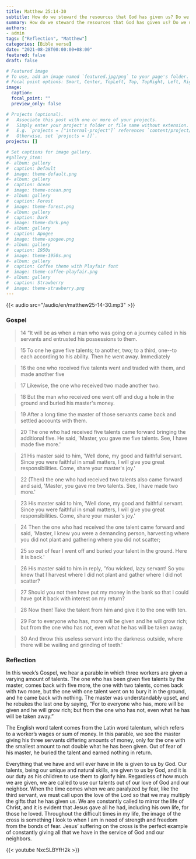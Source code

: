 ```yaml
---
title: Matthew 25:14-30
subtitle: How do we steward the resources that God has given us? Do we use them well and invest them wisely? Do we share them with others? Or do we hide them or dismiss them as insignificant? All our resources are given to us to share with others and the world. Do we believe that the resources or gifts we have are good enough? 
summary: How do we steward the resources that God has given us? Do we use them well and invest them wisely? Do we share them with others? Or do we hide them or dismiss them as insignificant? All our resources are given to us to share with others and the world. Do we believe that the resources or gifts we have are good enough? 
authors:
- admin
tags: ["Reflection", "Matthew"]
categories: [Bible verse]
date: "2021-08-28T00:00:00+08:00"
featured: false
draft: false

# Featured image
# To use, add an image named `featured.jpg/png` to your page's folder.
# Focal point options: Smart, Center, TopLeft, Top, TopRight, Left, Right, BottomLeft, Bottom, BottomRight
image:
  caption:
  focal_point: ""
  preview_only: false

# Projects (optional).
#   Associate this post with one or more of your projects.
#   Simply enter your project's folder or file name without extension.
#   E.g. `projects = ["internal-project"]` references `content/project/deep-learning/index.md`.
#   Otherwise, set `projects = []`.
projects: []

# Set captions for image gallery.
#gallery_item:
#- album: gallery
#  caption: Default
#  image: theme-default.png
#- album: gallery
#  caption: Ocean
#  image: theme-ocean.png
#- album: gallery
#  caption: Forest
#  image: theme-forest.png
#- album: gallery
#  caption: Dark
#  image: theme-dark.png
#- album: gallery
#  caption: Apogee
#  image: theme-apogee.png
#- album: gallery
#  caption: 1950s
#  image: theme-1950s.png
#- album: gallery
#  caption: Coffee theme with Playfair font
#  image: theme-coffee-playfair.png
#- album: gallery
#  caption: Strawberry
#  image: theme-strawberry.png
---
```


{{< audio src="/audio/en/matthew25-14-30.mp3" >}}

### Gospel
> 14 “It will be as when a man who was going on a journey called in his servants and entrusted his possessions to them.

> 15 To one he gave five talents; to another, two; to a third, one--to each according to his ability. Then he went away. Immediately

> 16 the one who received five talents went and traded with them, and made another five

> 17 Likewise, the one who received two made another two.

> 18 But the man who received one went off and dug a hole in the ground and buried his master's money.

> 19 After a long time the master of those servants came back and settled accounts with them.

> 20 The one who had received five talents came forward bringing the additional five. He said, 'Master, you gave me five talents. See, I have made five more.'

> 21 His master said to him, 'Well done, my good and faithful servant. Since you were faithful in small matters, I will give you great responsibilities. Come, share your master's joy.'

> 22 (Then) the one who had received two talents also came forward and said, 'Master, you gave me two talents. See, I have made two more.'

> 23 His master said to him, 'Well done, my good and faithful servant. Since you were faithful in small matters, I will give you great responsibilities. Come, share your master's joy.'

> 24 Then the one who had received the one talent came forward and said, 'Master, I knew you were a demanding person, harvesting where you did not plant and gathering where you did not scatter;

> 25 so out of fear I went off and buried your talent in the ground. Here it is back.'

> 26 His master said to him in reply, 'You wicked, lazy servant! So you knew that I harvest where I did not plant and gather where I did not scatter?

> 27 Should you not then have put my money in the bank so that I could have got it back with interest on my return?

> 28 Now then! Take the talent from him and give it to the one with ten.

> 29 For to everyone who has, more will be given and he will grow rich; but from the one who has not, even what he has will be taken away.

> 30 And throw this useless servant into the darkness outside, where there will be wailing and grinding of teeth.'

### Reflection
In this week’s Gospel, we hear a parable in which three workers are given a varying amount of talents. The one who has been given five talents by the master, comes back with five more, the one with two talents, comes back with two more, but the one with one talent went on to bury it in the ground, and he came back with nothing. The master was understandably upset, and he rebukes the last one by saying, “For to everyone who has, more will be given and he will grow rich; but from the one who has not, even what he has will be taken away.”

The English word talent comes from the Latin word talentum, which refers to a worker’s wages or sum of money.  In this parable, we see the master giving his three servants differing amounts of money, only for the one with the smallest amount to not double what he has been given. Out of fear of his master, he buried the talent and earned nothing in return. 

Everything that we have and will ever have in life is given to us by God. Our talents, being our unique and natural skills, are given to us by God, and it is our duty as his children to use them to glorify him. Regardless of how much we are given, we are called to use our talents out of our love of God and our neighbor. When the time comes when we are paralyzed by fear, like the third servant, we must call upon the love of the Lord so that we may multiply the gifts that he has given us. We are constantly called to mirror the life of Christ, and it is evident that Jesus gave all he had, including his own life, for those he loved. Throughout the difficult times in my life, the image of the cross is something I look to when I am in need of strength and freedom from the bonds of fear. Jesus’ suffering on the cross is the perfect example of constantly giving all that we have in the service of God and our neighbors.

{{< youtube NxcSLBYfH2k >}}
